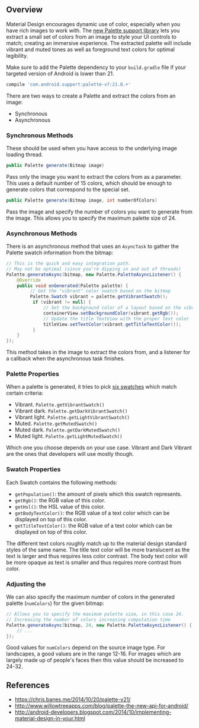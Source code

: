 ## Overview

Material Design encourages dynamic use of color, especially when you have rich images to work with. The [new Palette support library](https://www.youtube.com/watch?v=97SWYiRtF0Y&t=1903) lets you extract a small set of colors from an image to style your UI controls to match; creating an immersive experience. The extracted palette will include vibrant and muted tones as well as foreground text colors for optimal legibility.

Make sure to add the Palette dependency to your `build.gradle` file if your targeted version of Android is lower than 21.

```gradle
compile 'com.android.support:palette-v7:21.0.+'
```

There are two ways to create a Palette and extract the colors from an image:

* Synchronous
* Asynchronous

### Synchronous Methods

These should be used when you have access to the underlying image loading thread. 

```java
public Palette generate(Bitmap image)
```

Pass only the image you want to extract the colors from as a parameter. This uses a default number of 15 colors, which should be enough to generate colors that correspond to the special set.

```java
public Palette generate(Bitmap image, int numberOfColors)
```

Pass the image and specify the number of colors you want to generate from the image. This allows you to specify the maximum palette size of 24.

### Asynchronous Methods

There is an asynchronous method that uses an `AsyncTask` to gather the Palette swatch information from the bitmap:

```java
// This is the quick and easy integration path. 
// May not be optimal (since you're dipping in and out of threads)
Palette.generateAsync(bitmap, new Palette.PaletteAsyncListener() {
    @Override
    public void onGenerated(Palette palette) {
         // Get the "vibrant" color swatch based on the bitmap
         Palette.Swatch vibrant = palette.getVibrantSwatch();
          if (vibrant != null) {
              // Set the background color of a layout based on the vibrant color
              containerView.setBackgroundColor(vibrant.getRgb());
              // Update the title TextView with the proper text color
              titleView.setTextColor(vibrant.getTitleTextColor());
          }
    }
});
```

This method takes in the image to extract the colors from, and a listener for a callback when the asynchronous task finishes. 

### Palette Properties

When a palette is generated, it tries to pick [six swatches](https://developer.android.com/reference/android/support/v7/graphics/Palette.html) which match certain criteria:

 * Vibrant. `Palette.getVibrantSwatch()`
 * Vibrant dark. `Palette.getDarkVibrantSwatch()`
 * Vibrant light. `Palette.getLightVibrantSwatch()`
 * Muted. `Palette.getMutedSwatch()`
 * Muted dark. `Palette.getDarkMutedSwatch()`
 * Muted light. `Palette.getLightMutedSwatch()`

Which one you choose depends on your use case. Vibrant and Dark Vibrant are the ones that developers will use mostly though.

### Swatch Properties

Each Swatch contains the following methods:

 * `getPopulation()`: the amount of pixels which this swatch represents.
 * `getRgb()`: the RGB value of this color.
 * `getHsl()`: the HSL value of this color.
 * `getBodyTextColor()`: the RGB value of a text color which can be displayed on top of this color.
 * `getTitleTextColor()`: the RGB value of a text color which can be displayed on top of this color.

The different text colors roughly match up to the material design standard styles of the same name. The title text color will be more translucent as the text is larger and thus requires less color contrast. The body text color will be more opaque as text is smaller and thus requires more contrast from color.

### Adjusting the 

We can also specify the maximum number of colors in the generated palette (`numColors`) for the given bitmap:

```java
// Allows you to specify the maximum palette size, in this case 24.
// Increasing the number of colors increasing computation time
Palette.generateAsync(bitmap, 24, new Palette.PaletteAsyncListener() {
    // ...
});
```

Good values for `numColors` depend on the source image type. For landscapes, a good values are in the range 12-16. For images which are largely made up of people's faces then this value should be increased to 24-32.

## References

* <https://chris.banes.me/2014/10/20/palette-v21/>
* <http://www.willowtreeapps.com/blog/palette-the-new-api-for-android/>
* <http://android-developers.blogspot.com/2014/10/implementing-material-design-in-your.html>
